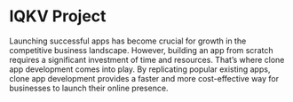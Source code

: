 # IQKV Project

Launching successful apps has become crucial for growth in the competitive business landscape. However, building an app from scratch requires a significant investment of time and resources. That’s where clone app development comes into play. By replicating popular existing apps, clone app development provides a faster and more cost-effective way for businesses to launch their online presence.
